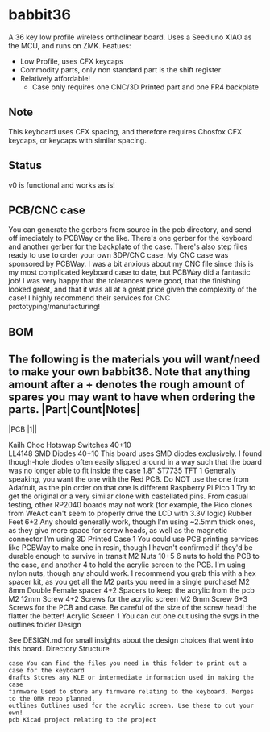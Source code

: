 # babbit36

A 36 key low profile wireless ortholinear board. Uses a Seediuno XIAO as the MCU, and runs on ZMK.
Featues:
  - Low Profile, uses CFX keycaps
  - Commodity parts, only non standard part is the shift register
  - Relatively affordable! 
    - Case only requires one CNC/3D Printed part and one FR4 backplate

## Note
This keyboard uses CFX spacing, and therefore requires Chosfox CFX keycaps, or keycaps with similar spacing.

## Status
v0 is functional and works as is!  

## PCB/CNC case

You can generate the gerbers from source in the pcb directory, and send off imediately to PCBWay or the like. There's one gerber for the keyboard and another gerber for the backplate of the case. There's also step files ready to use to order your own 3DP/CNC case. My CNC case was sponsored by PCBWay. I was a bit anxious about my CNC file since this is my most complicated keyboard case to date, but PCBWay did a fantastic job! I was very happy that the tolerances were good, that the finishing looked great, and that it was all at a great price given the complexity of the case! I highly recommend their services for CNC prototyping/manufacturing!

## BOM

The following is the materials you will want/need to make your own babbit36. Note that anything amount after a + denotes the rough amount of spares you may want to have when ordering the parts.
|Part|Count|Notes|
-------------------
|PCB |1|| 	

Kailh Choc Hotswap Switches 	40+10 	
LL4148 SMD Diodes 	40+10 	This board uses SMD diodes exclusively. I found though-hole diodes often easily slipped around in a way such that the board was no longer able to fit inside the case
1.8" ST7735 TFT 	1 	Generally speaking, you want the one with the Red PCB. Do NOT use the one from Adafruit, as the pin order on that one is different
Raspberry Pi Pico 	1 	Try to get the original or a very similar clone with castellated pins. From casual testing, other RP2040 boards may not work (for example, the Pico clones from WeAct can't seem to properly drive the LCD with 3.3V logic)
Rubber Feet 	6+2 	Any should generally work, though I'm using ~2.5mm thick ones, as they give more space for screw heads, as well as the magnetic connector I'm using
3D Printed Case 	1 	You could use PCB printing services like PCBWay to make one in resin, though I haven't confirmed if they'd be durable enough to survive in transit
M2 Nuts 	10+5 	6 nuts to hold the PCB to the case, and another 4 to hold the acrylic screen to the PCB. I'm using nylon nuts, though any should work. I recommend you grab this with a hex spacer kit, as you get all the M2 parts you need in a single purchase!
M2 8mm Double Female spacer 	4+2 	Spacers to keep the acrylic from the pcb
M2 12mm Screw 	4+2 	Screws for the acrylic screen
M2 6mm Screw 	6+3 	Screws for the PCB and case. Be careful of the size of the screw head! the flatter the better!
Acrylic Screen 	1 	You can cut one out using the svgs in the outlines folder
Design

See DESIGN.md for small insights about the design choices that went into this board.
Directory Structure

    case You can find the files you need in this folder to print out a case for the keyboard
    drafts Stores any KLE or intermediate information used in making the case
    firmware Used to store any firmware relating to the keyboard. Merges to the QMK repo planned.
    outlines Outlines used for the acrylic screen. Use these to cut your own!
    pcb Kicad project relating to the project
